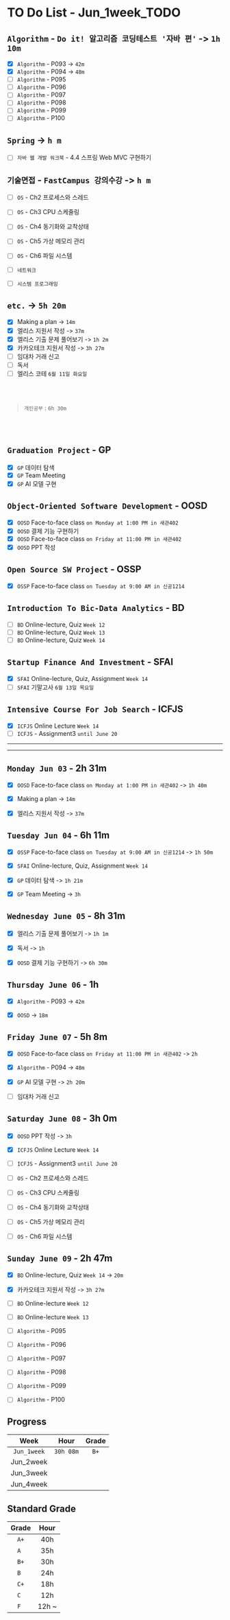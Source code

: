 # TO Do List - Jun_1week_TODO

## `Algorithm` - `Do it! 알고리즘 코딩테스트 '자바 편'` -> `1h 10m`
- [x] `Algorithm` - P093 -> `42m`
- [x] `Algorithm` - P094 -> `48m`
- [ ] `Algorithm` - P095
- [ ] `Algorithm` - P096
- [ ] `Algorithm` - P097
- [ ] `Algorithm` - P098
- [ ] `Algorithm` - P099
- [ ] `Algorithm` - P100

## `Spring` -> `h m`
- [ ] `자바 웹 개발 워크북` - 4.4 스프링 Web MVC 구현하기

## `기술면접` - `FastCampus 강의수강` ->  `h m`
- [ ] `OS` - Ch2 프로세스와 스레드
- [ ] `OS` - Ch3 CPU 스케줄링
- [ ] `OS` - Ch4 동기화와 교착상태
- [ ] `OS` - Ch5 가상 메모리 관리
- [ ] `OS` - Ch6 파일 시스템

- [ ] `네트워크`
- [ ] `시스템 프로그래밍`

## `etc.` -> `5h 20m`
- [x] Making a plan -> `14m`
- [x] 엘리스 지원서 작성 -> `37m`
- [x] 엘리스 기출 문제 풀어보기 -> `1h 2m`
- [x] 카카오테크 지원서 작성 -> `3h 27m`
- [ ] 임대차 거래 신고
- [ ] 독서
- [ ] 엘리스 코테 `6월 11일 화요일`

<br><br>

> `개인공부` : `6h 30m`

<br><br>

<!-- ## `Java`
## `DeepLearning`
## `OPIc`
## `Stock`
## `React` -->


## `Graduation Project` - GP
<!-- - [x] `GP` 대면수업 `화요일`
- [x] `GP` 대면수업 `목요일` -->
- [x] `GP` 데이터 탐색
- [x] `GP` Team Meeting 
- [x] `GP` AI 모델 구현

## `Object-Oriented Software Development` - OOSD
- [x] `OOSD` Face-to-face class `on Monday at 1:00 PM in 새관402`
- [x] `OOSD` 결제 기능 구현하기
- [x] `OOSD` Face-to-face class `on Friday at 11:00 PM in 새관402`
- [x] `OOSD` PPT 작성

## `Open Source SW Project` - OSSP
- [x] `OSSP` Face-to-face class `on Tuesday at 9:00 AM in 신공1214`
<!-- - [ ] `OSSP` Face-to-face class `on Thursday at 9:00 AM in 신공1214` -->

## `Introduction To Bic-Data Analytics` - BD
- [ ] `BD` Online-lecture, Quiz  `Week 12`
- [ ] `BD` Online-lecture, Quiz  `Week 13`
- [ ] `BD` Online-lecture, Quiz  `Week 14`

## `Startup Finance And Investment` - SFAI
- [x] `SFAI` Online-lecture, Quiz, Assignment `Week 14`
- [ ] `SFAI` 기말고사 `6월 13일 목요일`

## `Intensive Course For Job Search` - ICFJS
- [x] `ICFJS` Online Lecture `Week 14`
- [ ] `ICFJS` - Assignment3 `until June 20`

---
---


## `Monday Jun 03` - 2h 31m
- [x] `OOSD` Face-to-face class `on Monday at 1:00 PM in 새관402` -> `1h 40m`
- [x] Making a plan -> `14m`
- [x] 엘리스 지원서 작성 -> `37m`


## `Tuesday Jun 04` - 6h 11m
- [x] `OSSP` Face-to-face class `on Tuesday at 9:00 AM in 신공1214` -> `1h 50m`
- [x] `SFAI` Online-lecture, Quiz, Assignment `Week 14`
- [x] `GP` 데이터 탐색 -> `1h 21m`
- [x] `GP` Team Meeting -> `3h`


## `Wednesday June 05` - 8h 31m
- [x] 엘리스 기출 문제 풀어보기 -> `1h 1m`
- [x] 독서 -> `1h`
- [x] `OOSD` 결제 기능 구현하기 -> `6h 30m`


## `Thursday June 06` - 1h
- [x] `Algorithm` - P093 -> `42m`
- [x] `OOSD` -> `18m`


## `Friday June 07` - 5h 8m
- [x] `OOSD` Face-to-face class `on Friday at 11:00 PM in 새관402` -> `2h`
- [x] `Algorithm` - P094 -> `48m`
- [x] `GP` AI 모델 구현 -> `2h 20m`
- [ ] 임대차 거래 신고


## `Saturday June 08` - 3h 0m
- [x] `OOSD` PPT 작성 -> `3h`
- [x] `ICFJS` Online Lecture `Week 14`
- [ ] `ICFJS` - Assignment3 `until June 20`
- [ ] `OS` - Ch2 프로세스와 스레드
- [ ] `OS` - Ch3 CPU 스케줄링
- [ ] `OS` - Ch4 동기화와 교착상태
- [ ] `OS` - Ch5 가상 메모리 관리
- [ ] `OS` - Ch6 파일 시스템


## `Sunday June 09` - 2h 47m
- [x] `BD` Online-lecture, Quiz  `Week 14` -> `20m`
- [x] 카카오테크 지원서 작성 -> `3h 27m`
- [ ] `BD` Online-lecture  `Week 12`
- [ ] `BD` Online-lecture  `Week 13`
- [ ] `Algorithm` - P095
- [ ] `Algorithm` - P096
- [ ] `Algorithm` - P097
- [ ] `Algorithm` - P098
- [ ] `Algorithm` - P099
- [ ] `Algorithm` - P100



## Progress
| Week | Hour | Grade |
|:---:|:---:|:---:|
|`Jun_1week`|`30h 08m`|`B+`|
|Jun_2week|||
|Jun_3week|||
|Jun_4week|||


## Standard Grade
| Grade | Hour |
|:---:|:---:|
|`A+`|40h|
|`A `|35h|
|`B+`|30h|
|`B `|24h|
|`C+`|18h|
|`C `|12h|
|`F `|12h ~|
